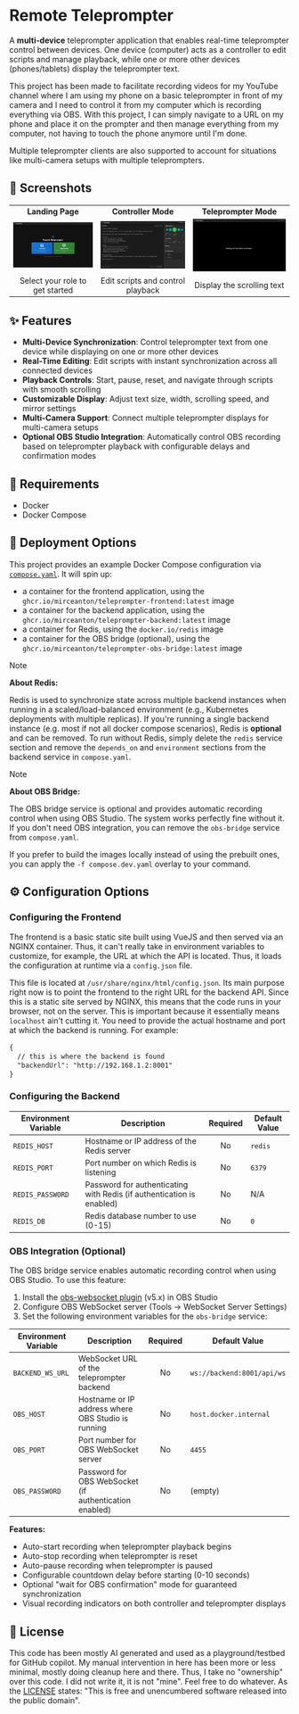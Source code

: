 # Remote Teleprompter

A **multi-device** teleprompter application that enables real-time teleprompter control between devices. One device (computer) acts as a controller to edit scripts and manage playback, while one or more other devices (phones/tablets) display the teleprompter text.

This project has been made to facilitate recording videos for my YouTube channel where I am using my phone on a basic teleprompter in front of my camera and I need to control it from my computer which is recording everything via OBS. With this project, I can simply navigate to a URL on my phone and place it on the prompter and then manage everything from my computer, not having to touch the phone anymore until I'm done.

Multiple teleprompter clients are also supported to account for situations like multi-camera setups with multiple teleprompters.

## 📸 Screenshots

<table>
  <tr>
    <td align="center"><b>Landing Page</b></td>
    <td align="center"><b>Controller Mode</b></td>
    <td align="center"><b>Teleprompter Mode</b></td>
  </tr>
  <tr>
    <td><img src=".img/landing.png" alt="Landing Page" width="300"/></td>
    <td><img src=".img/controller.png" alt="Controller Mode" width="300"/></td>
    <td><img src=".img/teleprompter.png" alt="Teleprompter Mode" width="300"/></td>
  </tr>
  <tr>
    <td align="center">Select your role to get started</td>
    <td align="center">Edit scripts and control playback</td>
    <td align="center">Display the scrolling text</td>
  </tr>
</table>

## ✨ Features

- **Multi-Device Synchronization**: Control teleprompter text from one device while displaying on one or more other devices
- **Real-Time Editing**: Edit scripts with instant synchronization across all connected devices
- **Playback Controls**: Start, pause, reset, and navigate through scripts with smooth scrolling
- **Customizable Display**: Adjust text size, width, scrolling speed, and mirror settings
- **Multi-Camera Support**: Connect multiple teleprompter displays for multi-camera setups
- **Optional OBS Studio Integration**: Automatically control OBS recording based on teleprompter playback with configurable delays and confirmation modes

## 🎯 Requirements

- Docker
- Docker Compose

## 🚀 Deployment Options

This project provides an example Docker Compose configuration via [`compose.yaml`](./compose.yaml). It will spin up:

- a container for the frontend application, using the `ghcr.io/mirceanton/teleprompter-frontend:latest` image
- a container for the backend application, using the `ghcr.io/mirceanton/teleprompter-backend:latest` image
- a container for Redis, using the `docker.io/redis` image
- a container for the OBS bridge (optional), using the `ghcr.io/mirceanton/teleprompter-obs-bridge:latest` image

> [!NOTE]
> **About Redis:**
>
> Redis is used to synchronize state across multiple backend instances when running in a scaled/load-balanced environment (e.g., Kubernetes deployments with multiple replicas). If you're running a single backend instance (e.g. most if not all docker compose scenarios), Redis is **optional** and can be removed. To run without Redis, simply delete the `redis` service section and remove the `depends_on` and `environment` sections from the backend service in `compose.yaml`.

> [!NOTE]
> **About OBS Bridge:**
>
> The OBS bridge service is optional and provides automatic recording control when using OBS Studio. The system works perfectly fine without it. If you don't need OBS integration, you can remove the `obs-bridge` service from `compose.yaml`.

If you prefer to build the images locally instead of using the prebuilt ones, you can apply the `-f compose.dev.yaml` overlay to your command.

## ⚙️ Configuration Options

### Configuring the Frontend

The frontend is a basic static site built using VueJS and then served via an NGINX container. Thus, it can't really take in environment variables to customize, for example, the URL at which the API is located. Thus, it loads the configuration at runtime via a `config.json` file.

This file is located at `/usr/share/nginx/html/config.json`. Its main purpose right now is to point the frontend to the right URL for the backend API. Since this is a static site served by NGINX, this means that the code runs in your browser, not on the server. This is important because it essentially means `localhost` ain't cutting it. You need to provide the actual hostname and port at which the backend is running. For example:

```jsonc
{
  // this is where the backend is found
  "backendUrl": "http://192.168.1.2:8001"
}
```

### Configuring the Backend

| Environment Variable | Description                                                           | Required | Default Value |
| -------------------- | --------------------------------------------------------------------- | :------: | ------------- |
| `REDIS_HOST`         | Hostname or IP address of the Redis server                            |    No    | `redis`       |
| `REDIS_PORT`         | Port number on which Redis is listening                               |    No    | `6379`        |
| `REDIS_PASSWORD`     | Password for authenticating with Redis (if authentication is enabled) |    No    | N/A           |
| `REDIS_DB`           | Redis database number to use (0-15)                                   |    No    | `0`           |

### OBS Integration (Optional)

The OBS bridge service enables automatic recording control when using OBS Studio. To use this feature:

1. Install the [obs-websocket plugin](https://github.com/obsproject/obs-websocket/releases) (v5.x) in OBS Studio
2. Configure OBS WebSocket server (Tools → WebSocket Server Settings)
3. Set the following environment variables for the `obs-bridge` service:

| Environment Variable | Description                                              | Required | Default Value         |
| -------------------- | -------------------------------------------------------- | :------: | --------------------- |
| `BACKEND_WS_URL`     | WebSocket URL of the teleprompter backend                |    No    | `ws://backend:8001/api/ws` |
| `OBS_HOST`           | Hostname or IP address where OBS Studio is running       |    No    | `host.docker.internal` |
| `OBS_PORT`           | Port number for OBS WebSocket server                     |    No    | `4455`                |
| `OBS_PASSWORD`       | Password for OBS WebSocket (if authentication enabled)   |    No    | (empty)               |

**Features:**
- Auto-start recording when teleprompter playback begins
- Auto-stop recording when teleprompter is reset
- Auto-pause recording when teleprompter is paused
- Configurable countdown delay before starting (0-10 seconds)
- Optional "wait for OBS confirmation" mode for guaranteed synchronization
- Visual recording indicators on both controller and teleprompter displays

## 📝 License

This code has been mostly AI generated and used as a playground/testbed for GitHub copilot. My manual intervention in here has been more or less minimal, mostly doing cleanup here and there. Thus, I take no "ownership" over this code. I did not write it, it is not "mine". Feel free to do whatever. As the [LICENSE](./LICENSE) states: "This is free and unencumbered software released into the public domain".
